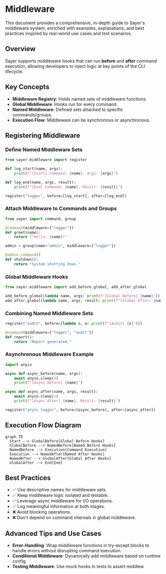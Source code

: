 # Middleware

This document provides a comprehensive, in-depth guide to Sayer's middleware system, enriched with examples, explanations, and best practices inspired by real-world use cases and test scenarios.

## Overview

Sayer supports middleware hooks that can run **before** and **after** command execution, allowing developers to inject logic at key points of the CLI lifecycle.

## Key Concepts

* **Middleware Registry**: Holds named sets of middleware functions.
* **Global Middleware**: Hooks run for every command.
* **Named Middleware**: Defined sets attached to specific commands/groups.
* **Execution Flow**: Middleware can be synchronous or asynchronous.

## Registering Middleware

### Define Named Middleware Sets

```python
from sayer.middleware import register

def log_start(name, args):
    print(f"[Start] Command: {name}, Args: {args}")

def log_end(name, args, result):
    print(f"[End] Command: {name}, Result: {result}")

register("logger", before=[log_start], after=[log_end])
```

### Attach Middleware to Commands and Groups

```python
from sayer import command, group

@command(middleware=["logger"])
def greet(name):
    return f"Hello, {name}!"

admin = group(name="admin", middleware=["logger"])

@admin.command()
def shutdown():
    return "System shutting down."
```

### Global Middleware Hooks

```python
from sayer.middleware import add_before_global, add_after_global

add_before_global(lambda name, args: print(f"[Global Before] {name}"))
add_after_global(lambda name, args, result: print(f"[Global After] {name}"))
```

### Combining Named Middleware Sets

```python
register("audit", before=[lambda n, a: print(f"[Audit] {n}")])

@command(middleware=["logger", "audit"])
def report():
    return "Report generated."
```

### Asynchronous Middleware Example

```python
import anyio

async def async_before(name, args):
    await anyio.sleep(1)
    print(f"[Async Before] {name}")

async def async_after(name, args, result):
    await anyio.sleep(1)
    print(f"[Async After] {name}, Result: {result}")

register("async_logger", before=[async_before], after=[async_after])
```

## Execution Flow Diagram

```mermaid
graph TD
  Start --> GlobalBefore[Global Before Hooks]
  GlobalBefore --> NamedBefore[Named Before Hooks]
  NamedBefore --> Execution[Command Execution]
  Execution --> NamedAfter[Named After Hooks]
  NamedAfter --> GlobalAfter[Global After Hooks]
  GlobalAfter --> End[End]
```

## Best Practices

* ✅ Use descriptive names for middleware sets.
* ✅ Keep middleware logic isolated and testable.
* ✅ Leverage async middleware for I/O operations.
* ✅ Log meaningful information at both stages.
* ❌ Avoid blocking operations.
* ❌ Don't depend on command internals in global middleware.

## Advanced Tips and Use Cases

* **Error-Handling**: Wrap middleware functions in try-except blocks to handle errors without disrupting command execution.
* **Conditional Middleware**: Dynamically add middleware based on runtime config.
* **Testing Middleware**: Use mock hooks in tests to assert middlew
